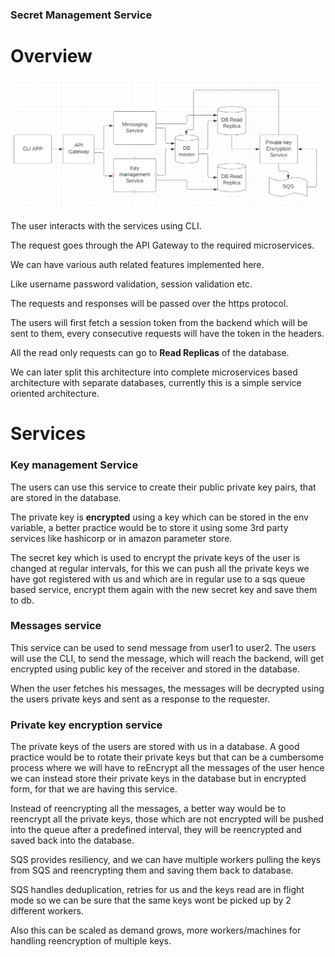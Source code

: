### Secret Management Service


# Overview

![](./secret-management.png)

The user interacts with the services using CLI.

The request goes through the API Gateway to the required microservices.

We can have various auth related features implemented here.

Like username password validation, session validation etc.

The requests and responses will be passed over the https protocol.

The users will first fetch a session token from the backend which will be sent to them, every consecutive requests will have the token in the headers.

All the read only requests can go to <strong>Read Replicas</strong> of the database.

We can later split this architecture into complete microservices based architecture with separate databases, currently this is a simple service oriented architecture.

# Services

### Key management Service

The users can use this service to create their public private key pairs,
that are stored in the database.

The private key is <strong>encrypted</strong> using a key which can be stored in the env variable, a better practice would be to store it using some 3rd party services like hashicorp or in amazon parameter store.

The secret key which is used to encrypt the private keys of the user is changed at regular intervals, for this we can push all the private keys we have got registered with us and which are in regular use to a sqs queue based service, encrypt them again with the new secret key and save them to db.


### Messages service

This service can be used to send message from user1 to user2. The users will use the CLI, to send the message, which will reach the backend, will get encrypted using public key of the receiver and stored in the database.

When the user fetches his messages, the messages will be decrypted using the users private keys and sent as a response to the requester.


### Private key encryption service

The private keys of the users are stored with us in a database. A good practice would be to rotate their private keys but that can be a cumbersome process where we will have to reEncrypt all the messages of the user hence we can instead store their private keys in the database but in encrypted form, for that we are having this service.

Instead of reencrypting all the messages, a better way would be to reencrypt all the private keys, those which are not encrypted will be pushed into the queue after a predefined interval, they will be reencrypted and saved back into the database.

SQS provides resiliency, and we can have multiple workers pulling the keys from SQS and reencrypting them and saving them back to database.

SQS handles deduplication, retries for us and the keys read are in flight mode so we can be sure that the same keys wont be picked up by 2 different workers.

Also this can be scaled as demand grows, more workers/machines for handling reencryption of multiple keys.
